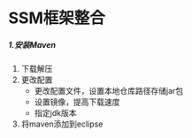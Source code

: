 # SSM框架整合

##### 1.安装Maven

1. 下载解压
2. 更改配置
   - 更改配置文件，设置本地仓库路径存储jar包
   - 设置镜像，提高下载速度
   - 指定jdk版本
3. 将maven添加到eclipse